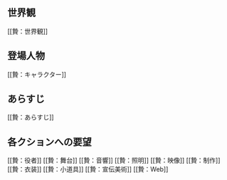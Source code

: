 ## 世界観
[[贄：世界観]]

## 登場人物
[[贄：キャラクター]]

## あらすじ
[[贄：あらすじ]]

## 各クションへの要望
[[贄：役者]]
[[贄：舞台]]
[[贄：音響]]
[[贄：照明]]
[[贄：映像]]
[[贄：制作]]
[[贄：衣装]]
[[贄：小道具]]
[[贄：宣伝美術]]
[[贄：Web]]